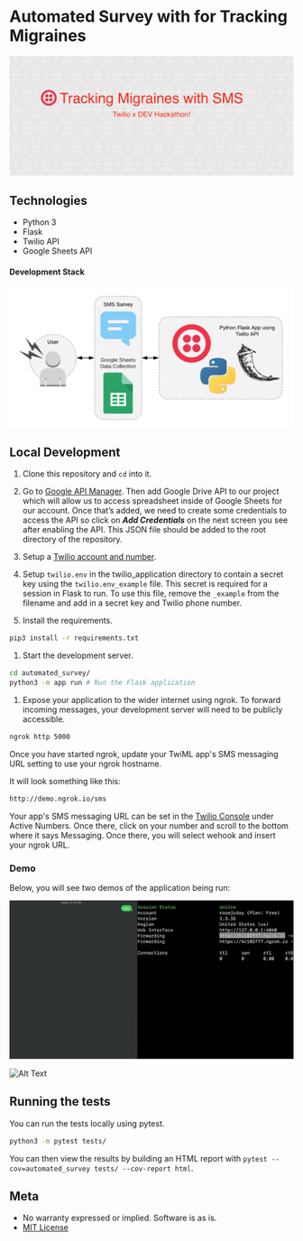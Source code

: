 # Automated Survey with for Tracking Migraines

![Alt Text](./static/header.png)

## Technologies

- Python 3
- Flask
- Twilio API
- Google Sheets API

#### Development Stack

![Alt Text](./static/stack.png)

## Local Development

1. Clone this repository and `cd` into it.

1. Go to [Google API Manager](https://console.developers.google.com/). Then add Google Drive API to our project which will allow us to access spreadsheet inside of Google Sheets for our account. Once that’s added, we need to create some credentials to access the API so click on ***Add Credentials*** on the next screen you see after enabling the API. This JSON file should be added to the root directory of the repository.

1. Setup a [Twilio account and number](https://www.twilio.com/console).

1. Setup `twilio.env` in the twilio_application directory to contain a secret key using the `twilio.env_example` file. This secret is required for a session in Flask to run. To use this file, remove the `_example` from the filename and add in a secret key and Twilio phone number.

1. Install the requirements.

  ```bash
  pip3 install -r requirements.txt
  ```

1. Start the development server.

  ```bash
  cd automated_survey/
  python3 -m app run # Run the Flask application
  ```

1. Expose your application to the wider internet using ngrok. To forward incoming messages, your development server will need to be publicly accessible.

  ```bash
  ngrok http 5000
  ```

  Once you have started ngrok, update your TwiML app's SMS messaging URL setting to use your ngrok hostname.

  It will look something like this:

  ```bash
  http://demo.ngrok.io/sms
  ```

  Your app's SMS messaging URL can be set in the [Twilio Console](https://www.twilio.com/console) under Active Numbers. Once there, click on your number and scroll to the bottom where it says Messaging. Once there, you will select wehook and insert your ngrok URL.

### Demo

Below, you will see two demos of the application being run:

![Alt Text](./static/demo_1.gif)

![Alt Text](./static/demo_2.gif)

## Running the tests

You can run the tests locally using pytest.

```bash
python3 -m pytest tests/
```

You can then view the results by building an HTML report with `pytest --cov=automated_survey tests/ --cov-report html`.

## Meta

* No warranty expressed or implied. Software is as is.
* [MIT License](http://www.opensource.org/licenses/mit-license.html)
